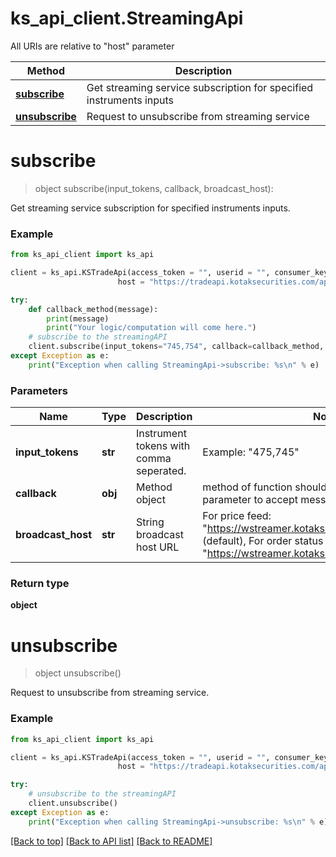 # ks_api_client.StreamingApi

All URIs are relative to "host" parameter

Method | Description
------------- | ------------- 
[**subscribe**](StreamingApi.md#subscribe) | Get streaming service subscription for specified instruments inputs
[**unsubscribe**](StreamingApi.md#unsubscribe) | Request to unsubscribe from streaming service

# **subscribe**
> object subscribe(input_tokens, callback, broadcast_host):

Get streaming service subscription for specified instruments inputs.

### Example


```python 
from ks_api_client import ks_api 

client = ks_api.KSTradeApi(access_token = "", userid = "", consumer_key = "",ip = "127.0.0.1", app_id = "", \
                        host = "https://tradeapi.kotaksecurities.com/apim", consumer_secret = "")

try:
    def callback_method(message):
        print(message)
        print("Your logic/computation will come here.")
    # subscribe to the streamingAPI
    client.subscribe(input_tokens="745,754", callback=callback_method, broadcast_host="https://wstreamer.kotaksecurities.com/feed")
except Exception as e:
    print("Exception when calling StreamingApi->subscribe: %s\n" % e)
```

### Parameters

Name | Type | Description | Notes 
------------- | ------------- | ------------- | ------------- 
**input_tokens** | **str** | Instrument tokens with comma seperated. | Example: "475,745" 
**callback** | **obj** | Method object | method of function should have one mandatory parameter to accept message.
**broadcast_host** | **str** | String broadcast host URL | For price feed: "https://wstreamer.kotaksecurities.com/feed" (default), For order status updates: "https://wstreamer.kotaksecurities.com/feed/orders"

### Return type

**object**


# **unsubscribe**
> object unsubscribe()

Request to unsubscribe from streaming service.

### Example


```python 
from ks_api_client import ks_api

client = ks_api.KSTradeApi(access_token = "", userid = "", consumer_key = "",ip = "127.0.0.1", app_id = "", \
                        host = "https://tradeapi.kotaksecurities.com/apim", consumer_secret = "")

try:
    # unsubscribe to the streamingAPI
    client.unsubscribe()
except Exception as e: 
    print("Exception when calling StreamingApi->unsubscribe: %s\n" % e)
```

[[Back to top]](#) [[Back to API list]](../README.md#documentation-for-api-endpoints) [[Back to README]](../README.md)
